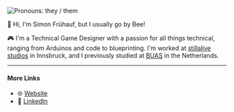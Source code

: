 ![Pronouns: they / them](https://img.shields.io/badge/pronouns-they%20%2F%20them-blue)

👋 Hi, I'm Simon Frühauf, but I usually go by Bee!

🎮 I'm a Technical Game Designer with a passion for all things technical, ranging from Arduinos and code to blueprinting. I'm worked at [stillalive studios](https://stillalive.games) in Innsbruck, and I previously studied at [BUAS](https://www.buas.nl/en/programmes/creative-media-and-game-technologies) in the Netherlands.

---
#### More Links

- 🌐 [Website](https://simonfruehauf.com)
- 🤝 [LinkedIn](https://www.linkedin.com/in/simon-fruehauf/)
